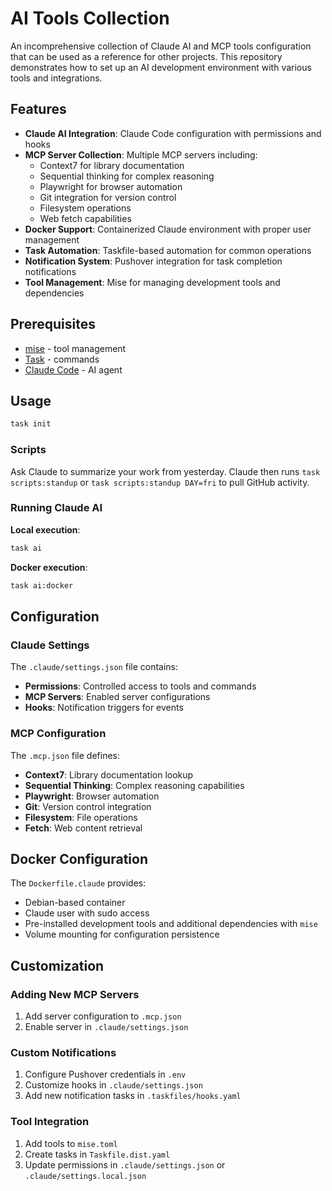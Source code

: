 # AI Tools Collection

An incomprehensive collection of Claude AI and MCP tools configuration that can be used as a reference for other projects. This repository demonstrates how to set up an AI development environment with various tools and integrations.

## Features

-   **Claude AI Integration**: Claude Code configuration with permissions and hooks
-   **MCP Server Collection**: Multiple MCP servers including:
    -   Context7 for library documentation
    -   Sequential thinking for complex reasoning
    -   Playwright for browser automation
    -   Git integration for version control
    -   Filesystem operations
    -   Web fetch capabilities
-   **Docker Support**: Containerized Claude environment with proper user management
-   **Task Automation**: Taskfile-based automation for common operations
-   **Notification System**: Pushover integration for task completion notifications
-   **Tool Management**: Mise for managing development tools and dependencies

## Prerequisites

-   [mise](https://mise.jdx.dev/) - tool management
-   [Task](https://taskfile.dev/) - commands
-   [Claude Code](https://claude.ai/code) - AI agent

## Usage

```sh
task init
```

### Scripts

Ask Claude to summarize your work from yesterday. Claude then runs `task scripts:standup` or `task scripts:standup DAY=fri` to pull GitHub activity.

### Running Claude AI

**Local execution**:

```sh
task ai
```

**Docker execution**:

```sh
task ai:docker
```

## Configuration

### Claude Settings

The `.claude/settings.json` file contains:

-   **Permissions**: Controlled access to tools and commands
-   **MCP Servers**: Enabled server configurations
-   **Hooks**: Notification triggers for events

### MCP Configuration

The `.mcp.json` file defines:

-   **Context7**: Library documentation lookup
-   **Sequential Thinking**: Complex reasoning capabilities
-   **Playwright**: Browser automation
-   **Git**: Version control integration
-   **Filesystem**: File operations
-   **Fetch**: Web content retrieval

## Docker Configuration

The `Dockerfile.claude` provides:

-   Debian-based container
-   Claude user with sudo access
-   Pre-installed development tools and additional dependencies with `mise`
-   Volume mounting for configuration persistence

## Customization

### Adding New MCP Servers

1. Add server configuration to `.mcp.json`
1. Enable server in `.claude/settings.json`

### Custom Notifications

1. Configure Pushover credentials in `.env`
1. Customize hooks in `.claude/settings.json`
1. Add new notification tasks in `.taskfiles/hooks.yaml`

### Tool Integration

1. Add tools to `mise.toml`
1. Create tasks in `Taskfile.dist.yaml`
1. Update permissions in `.claude/settings.json` or `.claude/settings.local.json`
